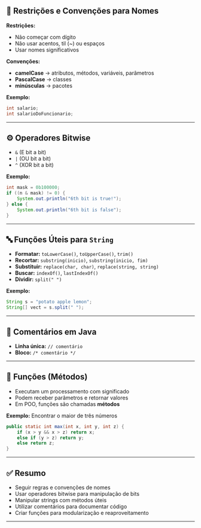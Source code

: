 ## 📝 Restrições e Convenções para Nomes

**Restrições:**  
- Não começar com dígito  
- Não usar acentos, til (~) ou espaços  
- Usar nomes significativos

**Convenções:**  
- **camelCase** → atributos, métodos, variáveis, parâmetros  
- **PascalCase** → classes  
- **minúsculas** → pacotes

**Exemplo:**  
```java
int salario;
int salarioDoFuncionario;
```

---

## ⚙️ Operadores Bitwise

- `&` (E bit a bit)  
- `|` (OU bit a bit)  
- `^` (XOR bit a bit)

**Exemplo:**  
```java
int mask = 0b100000;
if ((n & mask) != 0) {
    System.out.println("6th bit is true!");
} else {
    System.out.println("6th bit is false");
}
```

---

## 🔤 Funções Úteis para `String`

- **Formatar:** `toLowerCase()`, `toUpperCase()`, `trim()`  
- **Recortar:** `substring(inicio)`, `substring(inicio, fim)`  
- **Substituir:** `replace(char, char)`, `replace(string, string)`  
- **Buscar:** `indexOf()`, `lastIndexOf()`  
- **Dividir:** `split(" ")`

**Exemplo:**  
```java
String s = "potato apple lemon";
String[] vect = s.split(" ");
```

---

## 💬 Comentários em Java

- **Linha única:** `// comentário`  
- **Bloco:** `/* comentário */`

---

## 🔄 Funções (Métodos)

- Executam um processamento com significado
- Podem receber parâmetros e retornar valores
- Em POO, funções são chamadas **métodos**

**Exemplo:** Encontrar o maior de três números  
```java
public static int max(int x, int y, int z) {
    if (x > y && x > z) return x;
    else if (y > z) return y;
    else return z;
}
```

---

## ✅ Resumo

- Seguir regras e convenções de nomes  
- Usar operadores bitwise para manipulação de bits  
- Manipular strings com métodos úteis  
- Utilizar comentários para documentar código  
- Criar funções para modularização e reaproveitamento  

---
